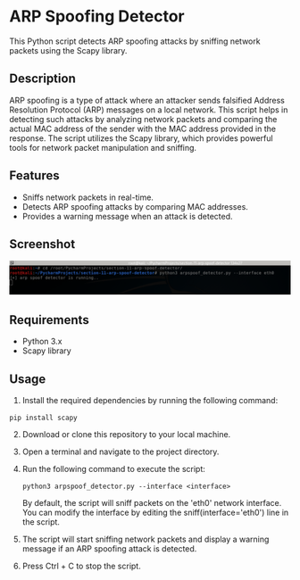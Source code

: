 # ARP Spoofing Detector

This Python script detects ARP spoofing attacks by sniffing network packets using the Scapy library.

## Description
ARP spoofing is a type of attack where an attacker sends falsified Address Resolution Protocol (ARP) messages on a local network. This script helps in detecting such attacks by analyzing network packets and comparing the actual MAC address of the sender with the MAC address provided in the response.
The script utilizes the Scapy library, which provides powerful tools for network packet manipulation and sniffing.

## Features
- Sniffs network packets in real-time.
- Detects ARP spoofing attacks by comparing MAC addresses.
- Provides a warning message when an attack is detected.

## Screenshot
![](https://github.com/SaherMuhamed/arp-spoof-detector/blob/master/screenshot/Screenshot%20from%202023-09-19%2010-28-24.png)

## Requirements
- Python 3.x
- Scapy library

## Usage
1. Install the required dependencies by running the following command:
```commandline
pip install scapy
```
2. Download or clone this repository to your local machine.
3. Open a terminal and navigate to the project directory.
4. Run the following command to execute the script:
   ```commandline
   python3 arpspoof_detector.py --interface <interface>
   ```
   By default, the script will sniff packets on the 'eth0' network interface. You can modify the interface by editing the sniff(interface='eth0') line in the script.

5. The script will start sniffing network packets and display a warning message if an ARP spoofing attack is detected.
6. Press Ctrl + C to stop the script.

